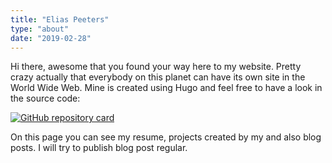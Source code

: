 ```yaml
---
title: "Elias Peeters"
type: "about"
date: "2019-02-28"
---
```


Hi there, awesome that you found your way here to my website. Pretty crazy actually that everybody on this planet can have its own site in the World Wide Web. Mine is created using Hugo and feel free to have a look in the source code:

[![GitHub repository card](https://github-readme-stats.vercel.app/api/pin/?username=EliasPeeters&repo=eliaspeeters.de)](https://github.com/EliasPeeters)


On this page you can see my resume, projects created by my and also blog posts. I will try to publish blog post regular.